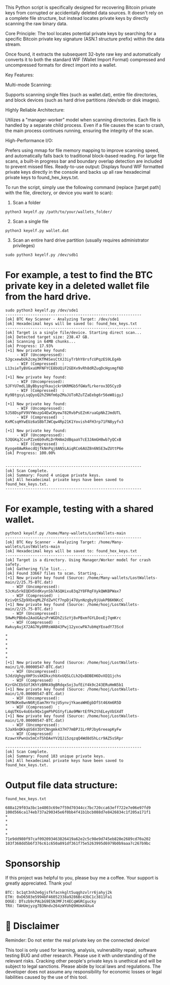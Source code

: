 This Python script is specifically designed for recovering Bitcoin private keys from corrupted or accidentally deleted data sources.
It doesn't rely on a complete file structure, but instead locates private keys by directly scanning the raw binary data.

Core Principle:
The tool locates potential private keys by searching for a specific Bitcoin private key signature (ASN.1 structure prefix) within the data stream. 

Once found, it extracts the subsequent 32-byte raw key and automatically converts it to both the standard WIF (Wallet Import Format) compressed and uncompressed formats for direct import into a wallet.

Key Features:

Multi-mode Scanning:

Supports scanning single files (such as wallet.dat), entire file directories, and block devices (such as hard drive partitions /dev/sdb or disk images).

Highly Reliable Architecture: 

Utilizes a "manager-worker" model when scanning directories.
Each file is handled by a separate child process. Even if a file causes the scan to crash, the main process continues running, ensuring the integrity of the scan.

High-Performance I/O: 

Prefers using mmap for file memory mapping to improve scanning speed, and automatically falls back to traditional block-based reading.
For large file scans, a built-in progress bar and boundary overlap detection are included to prevent missed files.
Ready-to-use output: Displays found WIF formatted private keys directly in the console and backs up all raw hexadecimal private keys to found_hex_keys.txt.


To run the script, simply use the following command (replace [target path] with the file, directory, or device you want to scan):

1. Scan a folder
```
python3 keyelf.py /path/to/your/wallets_folder/
```
2. Scan a single file
```
python3 keyelf.py wallet.dat
```
3. Scan an entire hard drive partition (usually requires administrator privileges)
```
sudo python3 keyelf.py /dev/sdb1
```

# For example, a test to find the BTC private key in a deleted wallet file from the hard drive.
```
sudo python3 keyelf.py /dev/sde1
------------------------------------------------------------
[ok] BTC Key Scanner - Analyzing Target: /dev/sde1
[ok] Hexadecimal keys will be saved to: found_hex_keys.txt
------------------------------------------------------------
[ok] Target is a single file/device. Starting direct scan...
[ok] Detected target size: 238.47 GB.
[ok] Scanning in 64MB chunks...
[ok] Progress: 17.93%
[+1] New private key found:
     - WIF (Uncompressed): 5JgcxewbUkZcmy3KfM4SesCtXJ3iyTrbhY8rsfcUPqzES9LEg4b
     - WIF (Compressed)  : L13sieTyBVGxuUMFNFYCE8bUQiF2GDXv9vRh8dRZuqDcHgsmgf6D

[+1] New private key found:
     - WIF (Uncompressed): 5JFYU7mdL1ByBbysgYkaujckrUKRMGb5fGWafLrkerov3D5CyzD
     - WIF (Compressed)  : Ky9BtgsyLsqQyoQ2hZ9Nfm6pZMaJUToRZuTZaEebg6r56eW8igyJ

[+1] New private key found:
     - WIF (Uncompressed): 5J58DspFV9VYWozpG4EwCHyew782RvbPsEZnKruaGpNkZJmdUTL
     - WIF (Compressed)  : KxMCsqHYwEUz6aSBbTJWCqw4Rp21K1Yovish4FH3rp71FN8yyfv3

[+1] New private key found:
     - WIF (Uncompressed): 5JQGKqJCsvPZze6b9vRLDrRHAm2dBqaaV7cE3JAmGH8wb7yQCxB
     - WIF (Compressed)  : Kyoge8AwRkecdQjfkNnPqj8AN5LAiqRCo6AUZ8n6NSE3wZUttP6e
[ok] Progress: 100.00%     


------------------------------------------------------------
[ok] Scan Complete.
[ok] Summary: Found 4 unique private keys.
[ok] All hexadecimal private keys have been saved to found_hex_keys.txt.
------------------------------------------------------------
```
# For example, testing with a shared wallet.
```
python3 keyelf.py /home/Many-wallets/LostWallets-main
------------------------------------------------------------
[ok] BTC Key Scanner - Analyzing Target: /home/Many-wallets/LostWallets-main
[ok] Hexadecimal keys will be saved to: found_hex_keys.txt
------------------------------------------------------------
[ok] Target is a directory. Using Manager/Worker model for crash safety.
[ok] Gathering file list...
[ok] Found 33667 files to scan. Starting...
[+1] New private key found (Source: /home/Many-wallets/LostWallets-main/2/25.75-BTC.dat)                                                  
   - WIF (Uncompressed): 5JcKu5rkEQEH5VdKvynSb7ASQHixu83q2Y8FRqFXykQWKBPWax7
   - WIF (Compressed)  : KzivQtSZp9XbxqMLZFdZwYCf7npDj47UynNzgby9jUakPB6KNKcC
[+1] New private key found (Source: /home/hooj/LostWallets-main/2/25.75-BTC.dat)                                                  
   - WIF (Uncompressed): 5HwMcPBb6v2AoUGAzsPrWGDhZiSzYj8vPBxmfGYLDoxEj7qmKrc
   - WIF (Compressed)  : KwkuyAujX72AG7Ky8RRsWAB43Pwj12yxcwPA7ubHqYEoadY73Scd

*
*
*
*
*
*
[+1] New private key found (Source: /home/hooj/LostWallets-main/1/0.00000547-BTC.dat)                                             
   - WIF (Uncompressed): 5JdzUghgyXHP3sskKDkxzhbXxUQSLCLh2QxBDBEH6DvXEQ1jchs
   - WIF (Compressed)  : KzrGhCEbSUfJKhYzBRK49gBRdqxSoj3ufEiY4k9c243ERuHmN5b1
[+1] New private key found (Source: /home/hooj/LostWallets-main/1/0.00000547-BTC.dat)                                             
   - WIF (Uncompressed): 5KYNdKe8wnN6RjEam7HrYojU5ynvjYkaeaWHEgbDfSt46Xm6R5D
   - WIF (Compressed)  : L4qUTKGv4oE6x9Qx1gmPhPGSYyfiAo9MWrtEfPk2thELeyVbSXdT
[+1] New private key found (Source: /home/hooj/LostWallets-main/1/0.00000547-BTC.dat)                                             
   - WIF (Uncompressed): 5JaX6nQKkqUS6V3bYCNngmk437H77mBPJ1LrRPJby6reeapKyFw
   - WIF (Compressed)  : KzawrXPwnUx5mCnTShDAeYV2QJi5zqzqQ4Wd8dShLcr9AZ5sSRpr
                                                                                                                                  
------------------------------------------------------------
[ok] Scan Complete.
[ok] Summary: Found 183 unique private keys.
[ok] All hexadecimal private keys have been saved to found_hex_keys.txt.

```
# Output file data structure:
```
found_hex_keys.txt

688a129f03a3bc1e4003c69e7f59d70344cc7bc720cca63eff722e7e06e97fd9
100d566ca174eb737a290345e6f0bb4f41b1bcb088d7e8426834c1f205a171f1
*
*
*
*
*
71e9dd980f97caf092093463826419a62e2c5c98e9d745eb820e2689cd70a202
103f368dd5b6f376c61c650a891df361f75e5263995d6979b0b9aaa7c267b9bc
```


# Sponsorship
If this project was helpful to you, please buy me a coffee. Your support is greatly appreciated. Thank you!
```
BTC: bc1qt3nh2e6gjsfkfacnkglt5uqghzvlrr6jahyj2k
ETH: 0xD6503e5994bF46052338a9286Bc43bC1c3811Fa1
DOGE: DTszb9cPALbG9ESNJMFJt4ECqWGRCgucky
TRX: TAHUmjyzg7B3Nndv264zWYUhQ9HUmX4Xu4
```

# 📜 Disclaimer
Reminder: Do not enter the real private key on the connected device!

This tool is only used for learning, analysis, vulnerability repair, software testing BUG and other research. 
Please use it with understanding of the relevant risks. Cracking other people's private keys is unethical and will be subject to legal sanctions. 
Please abide by local laws and regulations. The developer does not assume any responsibility for economic losses or legal liabilities caused by the use of this tool.
